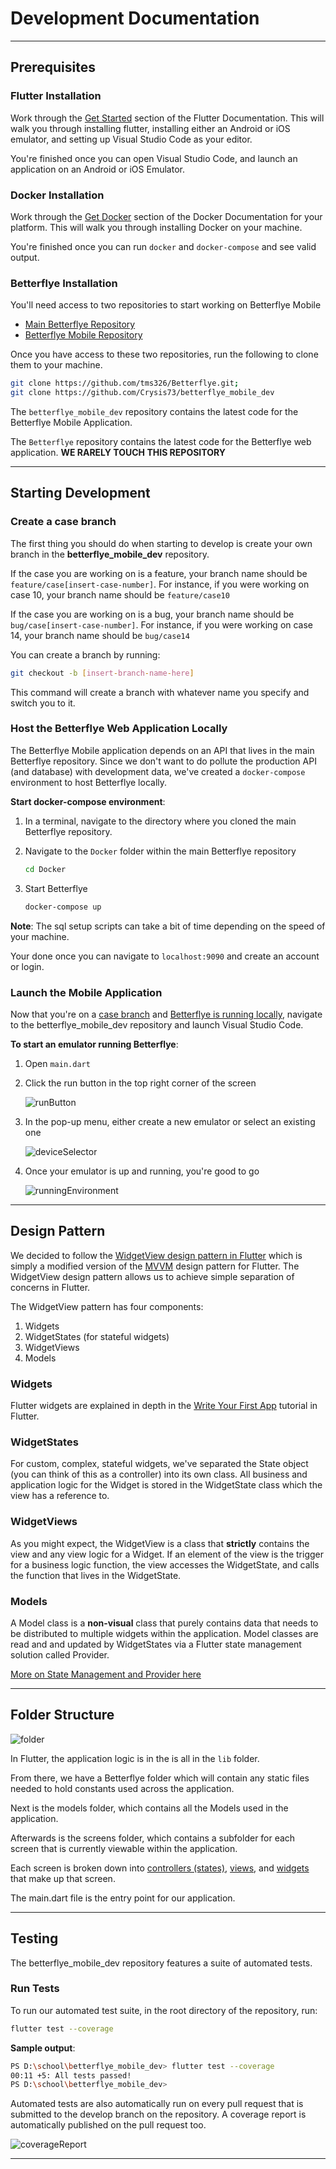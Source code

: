 # Development Documentation

---

## Prerequisites

### Flutter Installation

Work through the [Get Started](https://flutter.dev/docs/get-started/install) section of the Flutter Documentation. This will walk you through installing flutter, installing either an Android or iOS emulator, and setting up Visual Studio Code as your editor.

You're finished once you can open Visual Studio Code, and launch an application on an Android or iOS Emulator.

### Docker Installation

Work through the [Get Docker](https://docs.docker.com/get-docker/) section of the Docker Documentation for your platform. This will walk you through installing Docker on your machine.

You're finished once you can run `docker` and `docker-compose` and see valid output.

### Betterflye Installation

You'll need access to two repositories to start working on Betterflye Mobile

- [Main Betterflye Repository](https://github.com/tms326/Betterflye.git)
- [Betterflye Mobile Repository](https://github.com/Crysis73/betterflye_mobile_dev)

Once you have access to these two repositories, run the following to clone them to your machine.

```bash
git clone https://github.com/tms326/Betterflye.git;
git clone https://github.com/Crysis73/betterflye_mobile_dev
```

The `betterflye_mobile_dev` repository contains the latest code for the Betterflye Mobile Application.

The `Betterflye` repository contains the latest code for the Betterflye web application. **WE RARELY TOUCH THIS REPOSITORY**

---

## Starting Development

### Create a case branch

The first thing you should do when starting to develop is create your own branch in the **betterflye_mobile_dev** repository.

If the case you are working on is a feature, your branch name should be `feature/case[insert-case-number]`. For instance, if you were working on case 10, your branch name should be `feature/case10`

If the case you are working on is a bug, your branch name should be `bug/case[insert-case-number]`. For instance, if you were working on case 14, your branch name should be `bug/case14`

You can create a branch by running:

```bash
git checkout -b [insert-branch-name-here]
```

This command will create a branch with whatever name you specify and switch you to it.

### Host the Betterflye Web Application Locally

The Betterflye Mobile application depends on an API that lives in the main Betterflye repository. Since we don't want to do pollute the production API (and database) with development data, we've created a `docker-compose` environment to host Betterflye locally.

**Start docker-compose environment**:

1. In a terminal, navigate to the directory where you cloned the main Betterflye repository.
2. Navigate to the `Docker` folder within the main Betterflye repository

    ```bash
    cd Docker
    ```

3. Start Betterflye

    ```bash
    docker-compose up
    ```

**Note**: The sql setup scripts can take a bit of time depending on the speed of your machine.

Your done once you can navigate to `localhost:9090` and create an account or login.

### Launch the Mobile Application

Now that you're on a [case branch](#create-a-case-branch) and [Betterflye is running locally](#host-the-betterflye-web-application-locally), navigate to the betterflye_mobile_dev repository and launch Visual Studio Code.

**To start an emulator running Betterflye**:

1. Open `main.dart`
2. Click the run button in the top right corner of the screen

    ![runButton](images/codeRunButton.png)

3. In the pop-up menu, either create a new emulator or select an existing one

    ![deviceSelector](images/deviceSelector.png)

4. Once your emulator is up and running, you're good to go

    ![runningEnvironment](images/runningEnvironment.png)

---

## Design Pattern

We decided to follow the [WidgetView design pattern in Flutter](https://blog.gskinner.com/archives/2020/02/flutter-widgetview-a-simple-separation-of-layout-and-logic.html) which is simply a modified version of the [MVVM](https://docs.microsoft.com/en-us/xamarin/xamarin-forms/enterprise-application-patterns/mvvm#the-mvvm-pattern) design pattern for Flutter. The WidgetView design pattern allows us to achieve simple separation of concerns in Flutter.

The WidgetView pattern has four components:

1. Widgets
2. WidgetStates (for stateful widgets)
3. WidgetViews
4. Models

### Widgets

Flutter widgets are explained in depth in the [Write Your First App](https://flutter.dev/docs/get-started/codelab#step-1-create-the-starter-flutter-app) tutorial in Flutter.

### WidgetStates

For custom, complex, stateful widgets, we've separated the State object (you can think of this as a controller) into its own class. All business and application logic for the Widget is stored in the WidgetState class which the view has a reference to.

### WidgetViews

As you might expect, the WidgetView is a class that **strictly** contains the view and any view logic for a Widget. If an element of the view is the trigger for a business logic function, the view accesses the WidgetState, and calls the function that lives in the WidgetState.

### Models

A Model class is a **non-visual** class that purely contains data that needs to be distributed to multiple widgets within the application. Model classes are read and and updated by WidgetStates via a Flutter state management solution called Provider.

[More on State Management and Provider here](https://flutter.dev/docs/development/data-and-backend/state-mgmt)

---

## Folder Structure

![folder](images/folder.png)

In Flutter, the application logic is in the is all in the `lib` folder.

From there, we have a Betterflye folder which will contain any static files needed to hold constants used across the application.

Next is the models folder, which contains all the Models used in the application.

Afterwards is the screens folder, which contains a subfolder for each screen that is currently viewable within the application.

Each screen is broken down into [controllers (states)](#widgetstates), [views](#widgetviews), and [widgets](#widgets) that make up that screen.

The main.dart file is the entry point for our application.

---

## Testing

The betterflye_mobile_dev repository features a suite of automated tests.

### Run Tests

To run our automated test suite, in the root directory of the repository, run:

```bash
flutter test --coverage
```

**Sample output**:

```bash
PS D:\school\betterflye_mobile_dev> flutter test --coverage
00:11 +5: All tests passed!
PS D:\school\betterflye_mobile_dev>
```

Automated tests are also automatically run on every pull request that is submitted to the develop branch on the repository. A coverage report is automatically published on the pull request too.

![coverageReport](images/coverageReport.png)

---